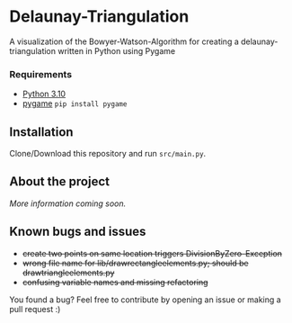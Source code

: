 # Delaunay-Triangulation
A visualization of the Bowyer-Watson-Algorithm for creating a delaunay-triangulation written in Python using Pygame

### Requirements
* [Python 3.10](https://www.python.org/)
* [pygame](https://pypi.org/project/pygame/) `pip install pygame`

## Installation
Clone/Download this repository and run `src/main.py`.

## About the project
*More information coming soon.*

## Known bugs and issues
* ~~create two points on same location triggers DivisionByZero-Exception~~
* ~~wrong file name for lib/drawrectangleelements.py; should be drawtriangleelements.py~~
* ~~confusing variable names and missing refactoring~~

You found a bug? Feel free to contribute by opening an issue or making a pull request :)

